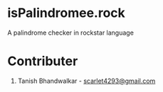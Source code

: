 # isPalindromee.rock
A palindrome checker in rockstar language

# Contributer
1. Tanish Bhandwalkar - scarlet4293@gmail.com
